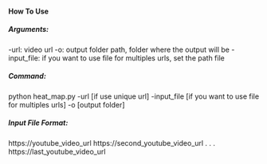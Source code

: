 #### How To Use

##### Arguments:
-url: video url
-o:  output folder path, folder where the output will be
-input_file: if you want to use file for multiples urls, set the path file

##### Command:

python heat_map.py -url [if use unique url] -input_file [if you want to use file for multiples urls] -o [output folder]


##### Input File Format:
https://youtube_video_url
https://second_youtube_video_url
.
.
.
https://last_youtube_video_url